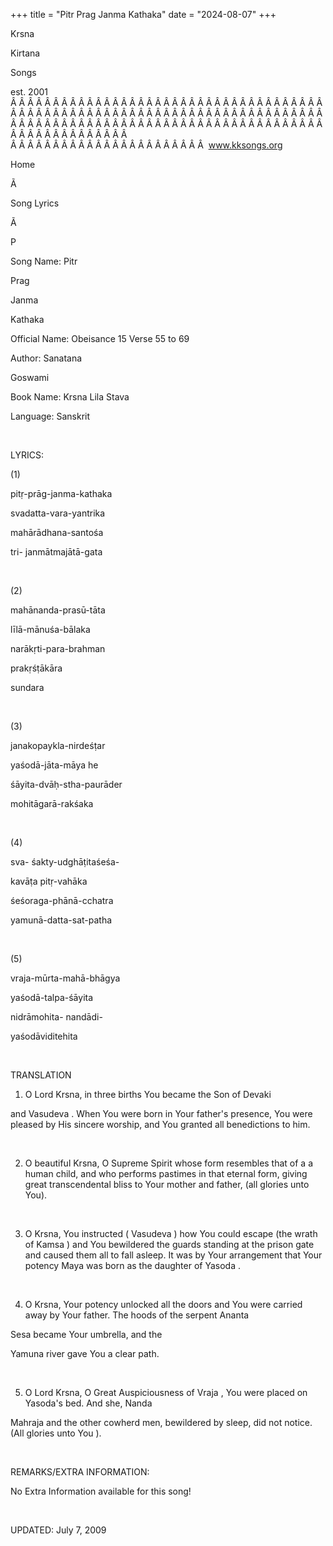 +++ 
title = "Pitr Prag Janma Kathaka"
date = "2024-08-07"
+++

Krsna
 
Kirtana
 
Songs

est. 2001
Â Â Â Â Â Â Â Â Â Â Â Â Â Â Â Â Â Â Â Â Â Â Â Â Â Â Â Â Â Â Â Â Â Â Â Â Â Â Â Â Â Â Â Â Â Â Â Â Â Â Â Â Â Â Â Â Â Â Â Â Â Â Â Â Â Â Â Â Â Â Â Â Â Â Â Â Â Â Â Â Â Â Â Â Â Â Â Â Â Â Â Â Â Â Â Â Â Â Â Â Â Â Â Â Â Â Â Â Â Â Â Â Â Â Â Â Â Â Â Â Â Â Â Â Â  
Â Â Â Â Â Â Â Â Â Â Â Â Â Â Â Â Â Â Â Â Â Â Â  
www.kksongs.org








Home


Ã 
 
Song Lyrics
 
Ã 
 
P


Song Name: 
Pitr
 
Prag
 
Janma
 
Kathaka


Official Name: Obeisance 15 Verse 55 to 69


Author: 
Sanatana
 
Goswami


Book Name: 
Krsna Lila 
Stava


Language: 
Sanskrit




 


LYRICS:


(1)


pitṛ-prāg-janma-kathaka


svadatta-vara-yantrika


mahārādhana-santośa


tri-
janmātmajātā-gata


 


(2)


mahānanda-prasū-tāta


līlā-mānuśa-bālaka


narākṛti-para-brahman


prakṛśṭākāra
 
sundara


 


(3)


janakopaykla-nirdeśṭar


yaśodā-jāta-māya
 he


śāyita-dvāḥ-stha-paurāder


mohitāgarā-rakśaka


 


(4)


sva-
śakty-udghāṭitaśeśa-


kavāṭa
 pitṛ-vahāka


śeśoraga-phānā-cchatra


yamunā-datta-sat-patha


 


(5)


vraja-mūrta-mahā-bhāgya


yaśodā-talpa-śāyita


nidrāmohita-
nandādi-


yaśodāviditehita


 


TRANSLATION


1) O Lord Krsna, in three
births 
You
 became the Son of 
Devaki

and 
Vasudeva
. When 
You
 were
born in Your father's presence, You were pleased by His sincere worship, and
You granted all benedictions to him.


 


2) O beautiful Krsna, O
Supreme Spirit whose form resembles that of 
a
 a human
child, and who performs pastimes in that eternal form, giving great
transcendental bliss to Your mother and father, (all glories unto You).


 


3) O Krsna, You instructed
(
Vasudeva
) how 
You
 could
escape (the wrath of 
Kamsa
) and You bewildered the
guards standing at the prison gate and caused them all to fall asleep. It was
by 
Your
 arrangement that Your potency Maya was born as
the daughter of 
Yasoda
.


 


4) O Krsna, Your potency
unlocked all the doors and 
You
 were carried away by
Your father. The hoods of the serpent 
Ananta
 
Sesa
 became 
Your
 umbrella, and the

Yamuna
 river gave You a clear path.


 


5) O Lord Krsna, O Great
Auspiciousness of 
Vraja
, You were placed on 
Yasoda's
 bed. And she, 
Nanda
 
Mahraja
 and the other cowherd men, bewildered by sleep, did
not notice. (All glories unto 
You
).


 


REMARKS/EXTRA INFORMATION:


No
Extra Information available for this song!


 


UPDATED:
 July 7, 2009